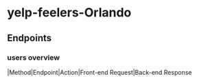 # yelp-feelers-Orlando

## Endpoints

### users overview
|Method|Endpoint|Action|Front-end Request|Back-end Response
